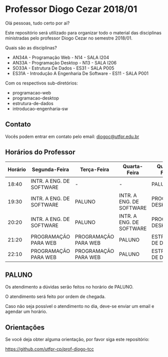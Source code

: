 # Professor Diogo Cezar 2018/01

Olá pessoas, tudo certo por ai?

Este repositório será utilizado para organizar todo o material das disciplinas ministradas pelo professor Diogo Cezar no semestre 2018/01.

Quais são as disciplinas?

* AN34A - Programação Web - N14 - SALA I204
* AN33A - Programação Desktop - N13 - SALA I206
* SO33A - Estrutura De Dados - ES31 - SALA P005
* ES31A - Introdução A Engenharia De Software - ES11 - SALA P001

Com os respectivos sub-diretórios:

* programacao-web
* programacao-desktop
* estrutura-de-dados
* introducao-engenharia-sw

## Contato

Vocês podem entrar em contato pelo email: diogoc@utfpr.edu.br

## Horários do Professor

| Horário | Segunda-Feira            | Terça-Feira          | Quarta-Feira             | Quinta-Feira       | Sexta-Feira        |
|---------|--------------------------|----------------------|--------------------------|--------------------|--------------------|
| 18:40   | INTR. A ENG. DE SOFTWARE | -                    | -                        | PALUNO             | ESTRUTURA DE DADOS |
| 19:30   | INTR. A ENG. DE SOFTWARE | PALUNO               | INTR. A ENG. DE SOFTWARE | PROG. DESKTOP      | ESTRUTURA DE DADOS |
| 20:20   | INTR. A ENG. DE SOFTWARE | PALUNO               | INTR. A ENG. DE SOFTWARE | PROG. DESKTOP      | ESTRUTURA DE DADOS |
| 21:20   | PROGRAMAÇÃO PARA WEB     | PROGRAMAÇÃO PARA WEB | PALUNO                   | ESTRUTURA DE DADOS | PROG. DESKTOP      |
| 22:10   | PROGRAMAÇÃO PARA WEB     | PROGRAMAÇÃO PARA WEB | PALUNO                   | ESTRUTURA DE DADOS | PROG. DESKTOP      |

## PALUNO

Os atendimento a dúvidas serão feitos no horário de PALUNO.

O atendimento será feito por ordem de chegada.

Caso não seja possível o atendimento no dia, deve-se enviar um email e agendar um horário.

## Orientações

Se você deja obter alguma orientação, por favor siga este repositório:

https://github.com/utfpr-cp/prof-diogo-tcc

